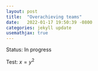 ```yaml
---
layout: post
title:  "Overachieving teams"
date:   2022-01-17 19:50:39 -0800
categories: jekyll update
usemathjax: true
---
```

Status: In progress

Test: $x = y^2$